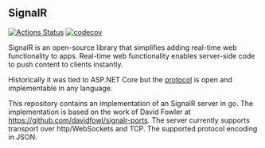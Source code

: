 ## SignalR

[![Actions Status](https://github.com/philippseith/signalr/workflows/Build%20and%20Test/badge.svg)](https://github.com/philippseith/signalr/actions)
[![codecov](https://codecov.io/gh/TechnionYP5777/signalr/branch/master/graph/badge.svg)](https://codecov.io/gh/TechnionYP5777/signalr)

SignalR is an open-source library that simplifies adding real-time web functionality to apps. 
Real-time web functionality enables server-side code to push content to clients instantly.

Historically it was tied to ASP.NET Core but the 
[protocol](https://github.com/aspnet/AspNetCore/tree/master/src/SignalR/docs/specs) is open and implementable in any language.

This repository contains an implementation of an SignalR server in go. The implementation is based on the work of 
David Fowler at https://github.com/davidfowl/signalr-ports.
The server currently supports transport over http/WebSockets and TCP. The supported protocol encoding in JSON.
